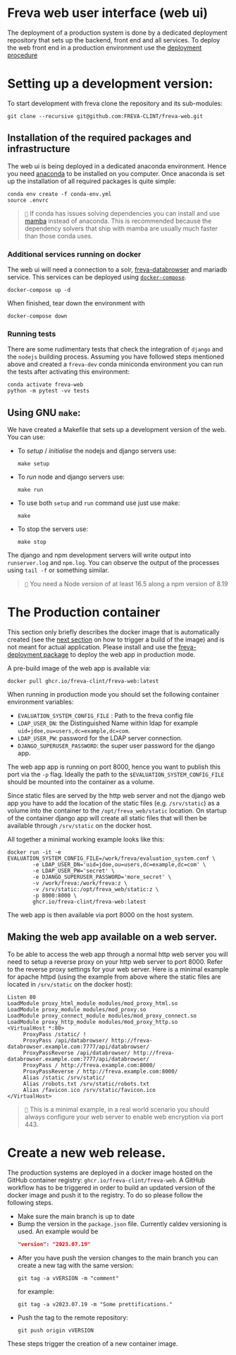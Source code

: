 # Freva web user interface (web ui)
The deployment of a production system is done by a dedicated deployment
repository that sets up the backend, front end and all services. To deploy the
web front end in a production environment use the
[deployment procedure](https://freva-deployment.readthedocs.io/en/latest/)

# Setting up a development version:

To start development with freva clone the repository and its sub-modules:

```console
git clone --recursive git@github.com:FREVA-CLINT/freva-web.git
```


## Installation of the required packages and infrastructure

The web ui is being deployed in a dedicated anaconda environment. Hence
you need [anaconda](https://www.anaconda.com/products/distribution) to be
installed on you computer. Once anaconda is set up the installation of all
required packages is quite simple:

```console
conda env create -f conda-env.yml
source .envrc
```

> ``📝`` If conda has issues solving dependencies you can install and use
         [mamba](https://mamba.readthedocs.io/en/latest/user_guide/mamba.html)
         instead of anaconda. This is recommended because the dependency solvers
         that ship with mamba are usually much faster than those conda uses.

### Additional services running on docker

The web ui will need a connection to a solr,
[freva-databrowser](https://github.com/FREVA-CLINT/databrowserAPI/) and
mariadb service. This services can be deployed using
[`docker-compose`](https://docs.docker.com/compose/install/).

```console
docker-compose up -d
```

When finished, tear down the environment with

```console
docker-compose down
```

### Running tests

There are some rudimentary tests that check the integration of `django` and the
`nodejs` building process. Assuming you have followed steps mentioned above and
created a `freva-dev` conda miniconda environment you can run the tests after
activating this environment:

```console
conda activate freva-web
python -m pytest -vv tests
```

## Using GNU `make`:
We have created a Makefile that sets up a development version of the web. You
can use:

- To *setup* / *initialise* the nodejs and django servers use:
    ```console
    make setup
    ```
- To *run* node and django servers use:
    ```console
    make run
    ```
- To use both `setup` and `run` command use just use make:
    ```console
    make
    ```
- To stop the servers use:
    ```console
    make stop
    ```

The django and npm development servers will write output into `runserver.log` and
`npm.log`. You can observe the output of the processes using `tail -f` or something
similar.

> ``📝`` You need a Node version of at least 16.5 along a npm version of 8.19

# The Production container
This section only briefly describes the docker image that is automatically
created (see the [next section](#create-a-new-web-release) on how to trigger a
build of the image) and is not meant for actual application. Please install and
use the [freva-deployment package](https://pypi.org/project/freva-deployment/)
to deploy the web app in production mode.

A pre-build image of the web app is available via:

```console
docker pull ghcr.io/freva-clint/freva-web:latest
```

When running in production mode you should set the following container
environment variables:

- ``EVALUATION_SYSTEM_CONFIG_FILE`` : Path to the freva config file
- ``LDAP_USER_DN``: the Distinguished Name within ldap for example
                    `uid=jdoe,ou=users,dc=example,dc=com`.
- ``LDAP_USER_PW``: password for the LDAP server connection.
- ``DJANGO_SUPERUSER_PASSWORD``: the super user password for the django app.

The web app app is running on port 8000, hence you want to publish this port
via the `-p` flag. Ideally the path to the `$EVALUATION_SYSTEM_CONFIG_FILE`
should be mounted into the container as a volume.

Since static files are served by the http web server and not the django web app
you have to add the location of the static files (e.g. `/srv/static`) as a
volume into the container to the `/opt/freva_web/static` location.
On startup of the container django app will create all static files that will
then be available through `/srv/static` on the docker host.

All together a minimal working example looks like this:

```console
docker run -it -e EVALUATION_SYSTEM_CONFIG_FILE=/work/freva/evaluation_system.conf \
        -e LDAP_USER_DN='uid=jdoe,ou=users,dc=example,dc=com' \
        -e LDAP_USER_PW='secret' \
        -e DJANGO_SUPERUSER_PASSWORD='more_secret' \
        -v /work/freva:/work/freva:z \
        -v /srv/static:/opt/freva_web/static:z \
        -p 8000:8000 \
        ghcr.io/freva-clint/freva-web:latest
```
The web app is then available via port 8000 on the host system.

## Making the web app available on a web server.
To be able to access the web app through a normal http web server you will need
to setup a reverse proxy on your http web server to port 8000. Refer to the
reverse proxy settings for your web server. Here is a minimal example for
apache httpd (using the example from above where the static files are located
in `/srv/static` on the docker host):

```
Listen 80
LoadModule proxy_html_module modules/mod_proxy_html.so
LoadModule proxy_module modules/mod_proxy.so
LoadModule proxy_connect_module modules/mod_proxy_connect.so
LoadModule proxy_http_module modules/mod_proxy_http.so
<VirtualHost *:80>
     ProxyPass /static/ !
     ProxyPass /api/databrowser/ http://freva-databrowser.example.com:7777/api/databrowser/
     ProxyPassReverse /api/databrowser/ http://freva-databrowser.example.com:7777/api/databrowser/
     ProxyPass / http://freva.example.com:8000/
     ProxyPassReverse / http://freva.example.com:8000/
     Alias /static /srv/static/
     Alias /robots.txt /srv/static/robots.txt
     Alias /favicon.ico /srv/static/favicon.ico
</VirtualHost>
```
> ``📝`` This is a minimal example, in a real world scenario you should always
         configure your web server to enable web encryption via port 443.

# Create a new web release.
The production systems are deployed in a docker image hosted on the GitHub
container registry: `ghcr.io/freva-clint/freva-web`. A GitHub workflow has to
be triggered in order to build an updated version of the docker image and push
it to the registry. To do so please follow the following steps.

- Make sure the main branch is up to date
- Bump the version in the `package.json` file. Currently caldev versioning is
  used. An example would be
    ```json
    "version": "2023.07.19"
    ```
- After you have push the version changes to the main branch you can create
  a new tag with the same version:
    ```console
    git tag -a vVERSION -m "comment"
    ```
  for example:
    ```console
    git tag -a v2023.07.19 -m "Some prettifications."
    ```
- Push the tag to the remote repository:
    ```console
    git push origin vVERSION
    ```

These steps trigger the creation of a new container image.

